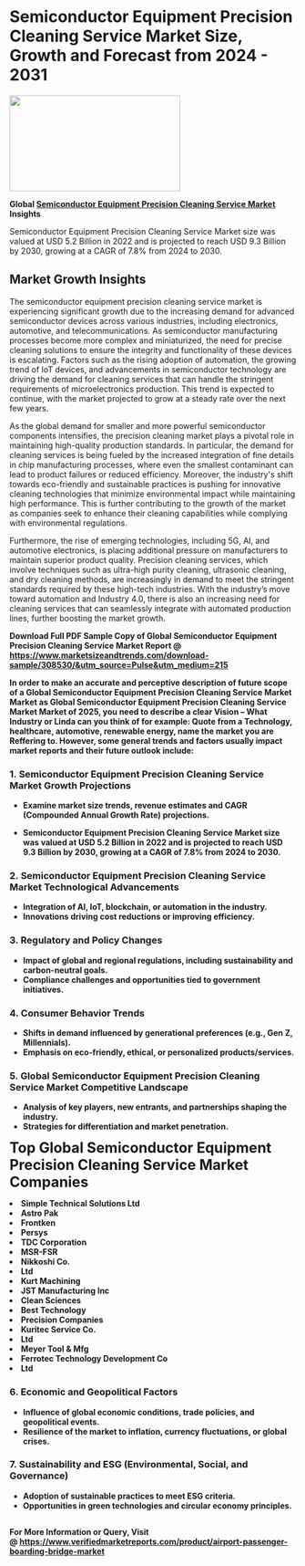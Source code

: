 <H1>Semiconductor Equipment Precision Cleaning Service Market Size, Growth and Forecast from 2024 - 2031</H1><img class="aligncenter size-medium wp-image-584254" src="https://thirdeyenews.in/wp-content/uploads/2024/09/Global-Market-Research-300x168.jpeg" alt="" width="300" height="168" /><p><strong>Global&nbsp;<a href="https://www.marketsizeandtrends.com/download-sample/308530/&amp;utm_source=Pulse&amp;utm_medium=215">Semiconductor Equipment Precision Cleaning Service Market</a> Insights</strong></p><p>Semiconductor Equipment Precision Cleaning Service Market size was valued at USD 5.2 Billion in 2022 and is projected to reach USD 9.3 Billion by 2030, growing at a CAGR of 7.8% from 2024 to 2030.</p><p><h2>Market Growth Insights</h2> <p>The semiconductor equipment precision cleaning service market is experiencing significant growth due to the increasing demand for advanced semiconductor devices across various industries, including electronics, automotive, and telecommunications. As semiconductor manufacturing processes become more complex and miniaturized, the need for precise cleaning solutions to ensure the integrity and functionality of these devices is escalating. Factors such as the rising adoption of automation, the growing trend of IoT devices, and advancements in semiconductor technology are driving the demand for cleaning services that can handle the stringent requirements of microelectronics production. This trend is expected to continue, with the market projected to grow at a steady rate over the next few years.</p> <p><strong></strong></p> <p>As the global demand for smaller and more powerful semiconductor components intensifies, the precision cleaning market plays a pivotal role in maintaining high-quality production standards. In particular, the demand for cleaning services is being fueled by the increased integration of fine details in chip manufacturing processes, where even the smallest contaminant can lead to product failures or reduced efficiency. Moreover, the industry's shift towards eco-friendly and sustainable practices is pushing for innovative cleaning technologies that minimize environmental impact while maintaining high performance. This is further contributing to the growth of the market as companies seek to enhance their cleaning capabilities while complying with environmental regulations.</p> <p>Furthermore, the rise of emerging technologies, including 5G, AI, and automotive electronics, is placing additional pressure on manufacturers to maintain superior product quality. Precision cleaning services, which involve techniques such as ultra-high purity cleaning, ultrasonic cleaning, and dry cleaning methods, are increasingly in demand to meet the stringent standards required by these high-tech industries. With the industry’s move toward automation and Industry 4.0, there is also an increasing need for cleaning services that can seamlessly integrate with automated production lines, further boosting the market growth.</p> <p><strong></p><p><span class=""><strong>Download Full PDF Sample Copy of Global Semiconductor Equipment Precision Cleaning Service Market Report</strong> @ <a href="https://www.marketsizeandtrends.com/download-sample/308530/&amp;utm_source=Pulse&amp;utm_medium=215" target="_blank">https://www.marketsizeandtrends.com/download-sample/308530/&amp;utm_source=Pulse&amp;utm_medium=215</a></span></p><p>In order to make an accurate and perceptive description of future scope of a Global&nbsp;Semiconductor Equipment Precision Cleaning Service Market Market as Global&nbsp;Semiconductor Equipment Precision Cleaning Service Market Market of 2025, you need to describe a clear Vision &ndash; What Industry or Linda can you think of for example: Quote from a Technology, healthcare, automotive, renewable energy, name the market you are Reffering to. However, some general trends and factors usually impact market reports and their future outlook include:</p><h3>1.&nbsp;<strong>Semiconductor Equipment Precision Cleaning Service Market Growth Projections</strong></h3><ul><li>Examine market size trends, revenue estimates and CAGR (Compounded Annual Growth Rate) projections.</li><li><p>Semiconductor Equipment Precision Cleaning Service Market size was valued at USD 5.2 Billion in 2022 and is projected to reach USD 9.3 Billion by 2030, growing at a CAGR of 7.8% from 2024 to 2030.</p></li></ul><h3>2.&nbsp;<strong>Semiconductor Equipment Precision Cleaning Service Market Technological Advancements</strong></h3><ul><li>Integration of AI, IoT, blockchain, or automation in the industry.</li><li>Innovations driving cost reductions or improving efficiency.</li></ul><h3>3.&nbsp;<strong>Regulatory and Policy Changes</strong></h3><ul><li>Impact of global and regional regulations, including sustainability and carbon-neutral goals.</li><li>Compliance challenges and opportunities tied to government initiatives.</li></ul><h3>4.&nbsp;<strong>Consumer Behavior Trends</strong></h3><ul><li>Shifts in demand influenced by generational preferences (e.g., Gen Z, Millennials).</li><li>Emphasis on eco-friendly, ethical, or personalized products/services.</li></ul><h3>5.&nbsp;<strong>Global Semiconductor Equipment Precision Cleaning Service Market Competitive Landscape</strong></h3><ul><li>Analysis of key players, new entrants, and partnerships shaping the industry.</li><li>Strategies for differentiation and market penetration.</li></ul><p data-pm-slice="1 1 []"><span style="color: inherit; font-family: inherit; font-size: 25px;">Top Global Semiconductor Equipment Precision Cleaning Service Market Companies</span></p><div class="" data-test-id=""><p><li>Simple Technical Solutions Ltd</li><li> Astro Pak</li><li> Frontken</li><li> Persys</li><li> TDC Corporation</li><li> MSR-FSR</li><li> Nikkoshi Co.</li><li> Ltd</li><li> Kurt Machining</li><li> JST Manufacturing Inc</li><li> Clean Sciences</li><li> Best Technology</li><li> Precision Companies</li><li> Kuritec Service Co.</li><li> Ltd</li><li> Meyer Tool & Mfg</li><li> Ferrotec Technology Development Co</li><li>Ltd</li></p></div><h3>6.&nbsp;<strong>Economic and Geopolitical Factors</strong></h3><ul><li>Influence of global economic conditions, trade policies, and geopolitical events.</li><li>Resilience of the market to inflation, currency fluctuations, or global crises.</li></ul><h3>7.&nbsp;<strong>Sustainability and ESG (Environmental, Social, and Governance)</strong></h3><ul><li>Adoption of sustainable practices to meet ESG criteria.</li><li>Opportunities in green technologies and circular economy principles.</li></ul><h2><strong style="font-size: 14px;">For More Information or Query, Visit @&nbsp;</strong><a style="background-color: #ffffff; font-size: 14px;" href="https://www.marketsizeandtrends.com/report/semiconductor-equipment-precision-cleaning-service-market/" target="_blank">https://www.verifiedmarketreports.com/product/airport-passenger-boarding-bridge-market</a></h2>
